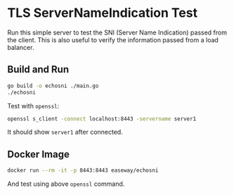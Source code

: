 # TLS ServerNameIndication Test

Run this simple server to test the SNI (Server Name Indication) passed from
the client. This is also useful to verify the information passed from a load balancer.

## Build and Run

```sh
go build -o echosni ./main.go
./echosni
```

Test with `openssl`:

```sh
openssl s_client -connect localhost:8443 -servername server1
```

It should show `server1` after connected.

## Docker Image

```sh
docker run --rm -it -p 8443:8443 easeway/echosni
```

And test using above `openssl` command.
